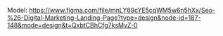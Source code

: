 Model:
https://www.figma.com/file/mnLY69cYE5cqWM5w6n5hXx/Seo-%26-Digital-Marketing-Landing-Page?type=design&node-id=187-148&mode=design&t=QxbtCBhCfg7ksMvZ-0
